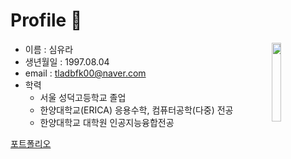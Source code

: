 # Profile 👋
- 이름 : 심유라  <img src = https://user-images.githubusercontent.com/62591011/200160834-1516ccc4-a4c9-4f3c-9931-057b99acca9a.jpg width = 18% align="right">
- 생년월일 : 1997.08.04  
- email : tladbfk00@naver.com  
- 학력  
  - 서울 성덕고등학교 졸업  
  - 한양대학교(ERICA) 응용수학, 컴퓨터공학(다중) 전공  
  - 한양대학교 대학원 인공지능융합전공  

[포트폴리오](https://github.com/yura970804/Profile/files/9945370/_.pdf)  

<!--
**yura970804/yura970804** is a ✨ _special_ ✨ repository because its `README.md` (this file) appears on your GitHub profile.

Here are some ideas to get you started:

- 🔭 I’m currently working on ...
- 🌱 I’m currently learning ...
- 👯 I’m looking to collaborate on ...
- 🤔 I’m looking for help with ...
- 💬 Ask me about ...
- 📫 How to reach me: ...
- 😄 Pronouns: ...
- ⚡ Fun fact: ...
-->
